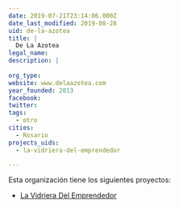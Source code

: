 ```yaml
---
date: 2019-07-21T23:14:06.000Z
date_last_modified: 2019-08-28
uid: de-la-azotea
title: |
  De La Azotea
legal_name: 
description: |
  
org_type: 
website: www.delaazotea.com
year_founded: 2013
facebook: 
twitter: 
tags:
  - otro
cities: 
  - Rosario
projects_uids:
  - la-vidriera-del-emprendedor

---
```


Esta organización tiene los siguientes proyectos:

- [La Vidriera Del Emprendedor](/proyectos/la-vidriera-del-emprendedor)
